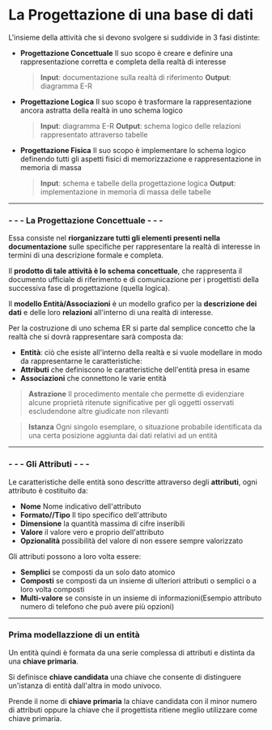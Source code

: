 # La Progettazione di una base di dati

L'insieme della attività che si devono svolgere si suddivide in 3 fasi distinte:
- **Progettazione Concettuale**
Il suo scopo è creare e definire una rappresentazione corretta e completa della realtà di interesse
	>**Input**: documentazione sulla realtà di 	riferimento
	>**Output**: diagramma E-R
	
- **Progettazione Logica**
Il suo scopo è trasformare la rappresentazione ancora astratta della realtà in uno schema logico
	>**Input**: diagramma E-R
	>**Output**: schema logico delle relazioni rappresentato attraverso tabelle

- **Progettazione Fisica**
Il suo scopo è implementare lo schema logico definendo tutti gli aspetti fisici di memorizzazione e rappresentazione in memoria di massa
	> **Input**: schema e tabelle della progettazione logica
	> **Output**: implementazione in memoria di massa delle tabelle

---

### - - - La Progettazione Concettuale - - -

Essa consiste nel **riorganizzare tutti gli elementi presenti nella documentazione** sulle specifiche  per rappresentare la realtà di interesse in termini di una descrizione formale e completa.

Il **prodotto di tale attività è lo schema concettuale**, che rappresenta il documento ufficiale di riferimento e di comunicazione per i progettisti della successiva fase di progettazione (quella logica).

Il **modello Entità/Associazioni** è un modello grafico per la **descrizione dei dati** e delle loro **relazioni** all'interno di una realtà di interesse.

Per la costruzione di uno schema ER si parte dal semplice concetto che la realtà che si dovrà rappresentare sarà composta da:
- **Entità**: ciò che esiste all'interno della realtà e si vuole modellare in modo da rappresentarne le caratteristiche:
- **Attributi** che definiscono le caratteristiche dell'entità presa in esame
- **Associazioni** che connettono le varie entità


>**Astrazione**
Il procedimento mentale che permette di evidenziare alcune proprietà ritenute significative per gli oggetti osservati escludendone altre giudicate non rilevanti

>**Istanza**
Ogni singolo esemplare, o situazione probabile identificata da una certa posizione aggiunta dai dati relativi ad un entità

- - - 
### - - - Gli Attributi - - - 
Le caratteristiche delle entità sono descritte attraverso degli **attributi**, ogni attributo è costituito da:
-  **Nome**
Nome indicativo dell'attributo
- **Formato//Tipo**
Il tipo specifico dell'attributo
- **Dimensione**
la quantità massima di cifre inseribili
- **Valore** 
il valore vero e proprio dell'attributo
- **Opzionalità**
possibilità del valore di non essere sempre valorizzato

Gli attributi possono a loro volta essere:
- **Semplici** se composti da un solo dato atomico
- **Composti** se composti da un insieme di ulteriori attributi o semplici o a loro volta composti
- **Multi-valore** se consiste in un insieme di informazioni(Esempio attributo numero di telefono che può avere più opzioni)
 - - -
### Prima modellazzione di un entità

Un entità quindi è formata da una serie complessa di attributi e distinta da una **chiave primaria**.

Si definisce **chiave candidata** una chiave che consente di distinguere un'istanza di entità dall'altra in modo univoco. 

Prende il nome di **chiave primaria** la chiave candidata con il minor numero di attributi oppure la chiave che il progettista ritiene meglio utilizzare come chiave primaria.


<!--stackedit_data:
eyJoaXN0b3J5IjpbLTk0ODExOTczOCwtMTQxMTIyMDU1MywtMj
A4ODc0NjYxMl19
-->